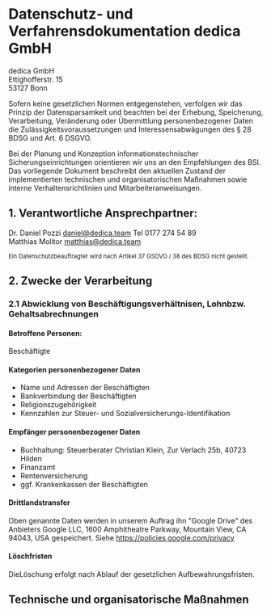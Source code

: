 # Datenschutz- und Verfahrensdokumentation dedica GmbH

dedica GmbH<br>
Ettighofferstr. 15<br>
53127 Bonn<br>

Sofern keine gesetzlichen Normen entgegenstehen, verfolgen wir das Prinzip der Datensparsamkeit und beachten bei der Erhebung, Speicherung, Verarbeitung, Veränderung oder Übermittlung personenbezogener Daten die Zulässigkeitsvoraussetzungen und Interessensabwägungen des § 28 BDSG und Art. 6 DSGVO.<br>

Bei der Planung und Konzeption informationstechnischer Sicherungseinrichtungen orientieren wir uns an den Empfehlungen des BSI. Das vorliegende Dokument beschreibt den aktuellen Zustand der implementierten technischen und organisatorischen Maßnahmen sowie interne Verhaltensrichtlinien und Mitarbeiteranweisungen.


## 1. Verantwortliche Ansprechpartner:
Dr. Daniel Pozzi daniel@dedica.team Tel 0177 274 54 89<br>
Matthias Molitor matthias@dedica.team

<small>Ein Datenschutzbeauftragter wird nach Artikel 37 GSDVO / 38 des BDSG nicht gestellt.</small>


## 2. Zwecke der Verarbeitung

### 2.1 Abwicklung von Beschäftigungsverhältnisen, Lohnbzw. Gehaltsabrechnungen

#### Betroffene Personen: 

Beschäftigte

#### Kategorien personenbezogener Daten

* Name und Adressen der Beschäftigten
* Bankverbindung der Beschäftigten
* Religionszugehörigkeit
* Kennzahlen zur Steuer- und Sozialversicherungs-Identifikation

#### Empfänger personenbezogener Daten

* Buchhaltung: Steuerberater Christian Klein, Zur Verlach 25b, 40723 Hilden
* Finanzamt
* Rentenversicherung
* ggf. Krankenkassen der Beschäftigten

#### Drittlandstransfer

Oben genannte Daten werden in unserem Auftrag ihn "Google Drive" des Anbieters Google LLC, 1600 Amphitheatre Parkway, Mountain View, CA 94043, USA gespeichert. Siehe https://policies.google.com/privacy


#### Löschfristen

DieLöschung erfolgt nach Ablauf der gesetzlichen Aufbewahrungsfristen.


## Technische und organisatorische Maßnahmen

